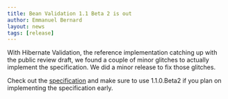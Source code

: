 ```yaml
---
title: Bean Validation 1.1 Beta 2 is out
author: Emmanuel Bernard
layout: news
tags: [release]
---
```

With Hibernate Validation, the reference implementation catching
up with the public review draft, we found a couple of minor glitches
to actually implement the specification. We did a minor release
to fix those glitches.

Check out the [specification](/spec/1.1/1.1.0.beta2) and make sure to
use 1.1.0.Beta2 if you plan on implementing the specification early.
